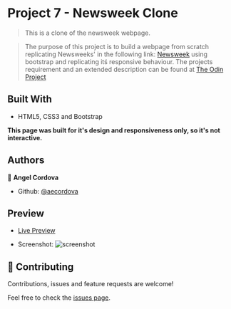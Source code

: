 # Project 7 - Newsweek Clone

>This is a clone of the newsweek webpage.

>The purpose of this project is to build a webpage from scratch replicating Newsweeks' in the following link: [Newsweek](https://www.newsweek.com/) using bootstrap and replicating itś responsive behaviour. The projects requirement and an extended description can be found at [The Odin Project](https://www.theodinproject.com/courses/html5-and-css3/lessons/building-with-backgrounds-and-gradients?ref=lnav)


## Built With

- HTML5, CSS3 and Bootstrap

**This page was built for it's design and responsiveness only, so it's not interactive.**


## Authors
👤 **Angel Cordova**

- Github: [@aecordova](https://github.com/aecordova)

## Preview

- [Live Preview](https://rawcdn.githack.com/aecordova/proj7-newsweek-clone/0cf549a439636a31d29b846d69f0154020504639/index.html)

- Screenshot:
![screenshot](img/Screenshot.jpg)


## 🤝 Contributing

Contributions, issues and feature requests are welcome!

Feel free to check the [issues page](https://github.com/aecordova/proj7-newsweek-clone/issues).
